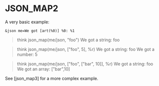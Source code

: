 # JSON_MAP2
  A very basic example:
```
&json me=We got [art(%0)] %0: %1
```

  > think json_map(me/json, "foo")
  We got a string: foo

  > think json_map(me/json, \["foo"\, 5\], %r)
  We got a string: foo
  We got a number: 5

  > think json_map(me/json, \["foo"\, \["bar"\, 10\]\], %r)
  We got a string: foo
  We got an array: ["bar",10]

  See [json_map3] for a more complex example.

